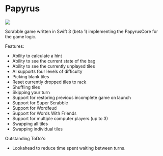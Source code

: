 # Papyrus

![](https://reposs.herokuapp.com/?path=ChrisAU/Papyrus&style=flat)

Scrabble game written in Swift 3 (beta 1) implementing the PapyrusCore for the game logic.

Features:
- Ability to calculate a hint
- Ability to see the current state of the bag
- Ability to see the currently unplayed tiles
- AI supports four levels of difficulty
- Picking blank tiles
- Reset currently dropped tiles to rack
- Shuffling tiles
- Skipping your turn
- Support for restoring previous incomplete game on launch
- Support for Super Scrabble
- Support for Wordfeud
- Support for Words With Friends
- Support for multiple computer players (up to 3)
- Swapping all tiles
- Swapping individual tiles

Outstanding ToDo's:
- Lookahead to reduce time spent waiting between turns.
